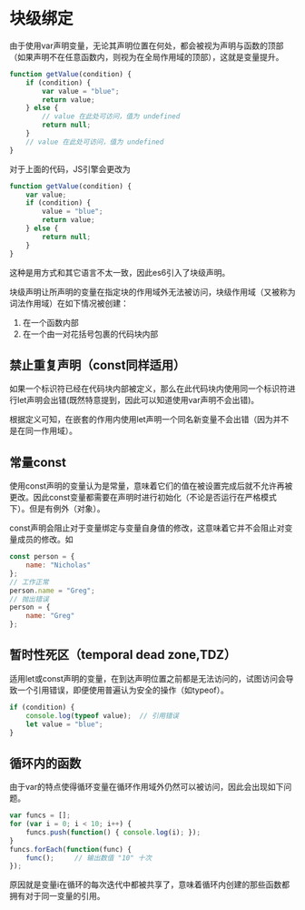 # 块级绑定
由于使用var声明变量，无论其声明位置在何处，都会被视为声明与函数的顶部（如果声明不在任意函数内，则视为在全局作用域的顶部），这就是变量提升。  
``` javascript
function getValue(condition) {
    if (condition) {
        var value = "blue";
        return value;
    } else {
        // value 在此处可访问，值为 undefined
        return null;
    }
    // value 在此处可访问，值为 undefined
}
```
对于上面的代码，JS引擎会更改为
``` javascript
function getValue(condition) {
    var value;
    if (condition) {
        value = "blue";
        return value;
    } else {
        return null;
    }
}
```
这种是用方式和其它语言不太一致，因此es6引入了块级声明。

块级声明让所声明的变量在指定块的作用域外无法被访问，块级作用域（又被称为词法作用域）在如下情况被创建：
1. 在一个函数内部
2. 在一个由一对花括号包裹的代码块内部
## 禁止重复声明（const同样适用）
如果一个标识符已经在代码块内部被定义，那么在此代码块内使用同一个标识符进行let声明会出错(既然特意提到，因此可以知道使用var声明不会出错)。

根据定义可知，在嵌套的作用内使用let声明一个同名新变量不会出错（因为并不是在同一作用域）。
## 常量const
使用const声明的变量认为是常量，意味着它们的值在被设置完成后就不允许再被更改。因此const变量都需要在声明时进行初始化（不论是否运行在严格模式下）。但是有例外（对象）。

const声明会阻止对于变量绑定与变量自身值的修改，这意味着它并不会阻止对变量成员的修改。如
``` javascript
const person = {
    name: "Nicholas"
};
// 工作正常
person.name = "Greg";
// 抛出错误
person = {
    name: "Greg"
};
```
## 暂时性死区（temporal dead zone,TDZ）
适用let或const声明的变量，在到达声明位置之前都是无法访问的，试图访问会导致一个引用错误，即便使用普遍认为安全的操作（如typeof）。
``` javascript
if (condition) {
    console.log(typeof value);  // 引用错误
    let value = "blue";
}
```
## 循环内的函数
由于var的特点使得循环变量在循环作用域外仍然可以被访问，因此会出现如下问题。
``` javascript
var funcs = [];
for (var i = 0; i < 10; i++) {
    funcs.push(function() { console.log(i); });
}
funcs.forEach(function(func) {
    func();     // 输出数值 "10" 十次
});
```
原因就是变量i在循环的每次迭代中都被共享了，意味着循环内创建的那些函数都拥有对于同一变量的引用。

